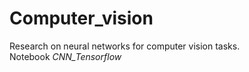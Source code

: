 # Computer_vision
 Research on neural networks for computer vision tasks.\
Notebook *CNN_Tensorflow*
